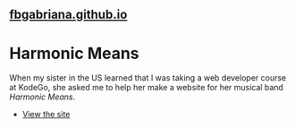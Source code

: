 ## [fbgabriana.github.io](https://fbgabriana.github.io/)

# Harmonic Means

When my sister in the US learned that I was taking a web developer course at KodeGo, she asked me to help her make a website for her musical band _Harmonic Means_.

* [View the site](home.html)

